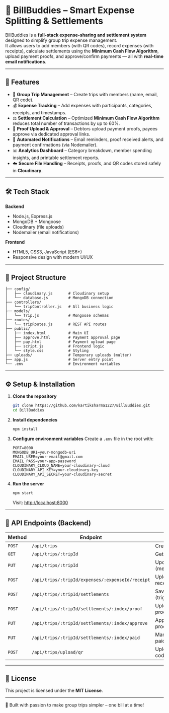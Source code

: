# 💸 BillBuddies – Smart Expense Splitting & Settlements

BillBuddies is a **full-stack expense-sharing and settlement system** designed to simplify group trip expense management.  
It allows users to add members (with QR codes), record expenses (with receipts), calculate settlements using the **Minimum Cash Flow Algorithm**, upload payment proofs, and approve/confirm payments — all with **real-time email notifications**.

---

## 🚀 Features

- 👥 **Group Trip Management** – Create trips with members (name, email, QR code).
- 💰 **Expense Tracking** – Add expenses with participants, categories, receipts, and timestamps.
- ⚖️ **Settlement Calculation** – Optimized **Minimum Cash Flow Algorithm** reduces total number of transactions by up to 60%.
- 📎 **Proof Upload & Approval** – Debtors upload payment proofs, payees approve via dedicated approval links.
- 📩 **Automated Notifications** – Email reminders, proof received alerts, and payment confirmations (via Nodemailer).
- 📊 **Analytics Dashboard** – Category breakdown, member spending insights, and printable settlement reports.
- ☁️ **Secure File Handling** – Receipts, proofs, and QR codes stored safely in **Cloudinary**.

---

## 🛠️ Tech Stack

**Backend**

- Node.js, Express.js
- MongoDB + Mongoose
- Cloudinary (file uploads)
- Nodemailer (email notifications)

**Frontend**

- HTML5, CSS3, JavaScript (ES6+)
- Responsive design with modern UI/UX

---

## 📂 Project Structure

```
├── config/
│   ├── cloudinary.js       # Cloudinary setup
│   └── database.js         # MongoDB connection
├── controllers/
│   └── tripController.js   # All business logic
├── models/
│   └── Trip.js             # Mongoose schemas
├── routes/
│   └── tripRoutes.js       # REST API routes
├── public/
│   ├── index.html          # Main UI
│   ├── approve.html        # Payment approval page
│   ├── pay.html            # Payment upload page
│   ├── script.js           # Frontend logic
│   └── style.css           # Styling
├── uploads/                # Temporary uploads (multer)
├── app.js                  # Server entry point
└── .env                    # Environment variables
```

---

## ⚙️ Setup & Installation

1. **Clone the repository**

   ```bash
   git clone https://github.com/kartiksharma1227/BillBuddies.git
   cd BillBuddies
   ```

2. **Install dependencies**

   ```bash
   npm install
   ```

3. **Configure environment variables**
   Create a `.env` file in the root with:

   ```env
   PORT=8000
   MONGODB_URI=your-mongodb-uri
   EMAIL_USER=your-email@gmail.com
   EMAIL_PASS=your-app-password
   CLOUDINARY_CLOUD_NAME=your-cloudinary-cloud
   CLOUDINARY_API_KEY=your-cloudinary-key
   CLOUDINARY_API_SECRET=your-cloudinary-secret
   ```

4. **Run the server**

   ```bash
   npm start
   ```

   Visit: [http://localhost:8000](http://localhost:8000)

---

## 🔑 API Endpoints (Backend)

| Method | Endpoint                                         | Description                        |
| ------ | ------------------------------------------------ | ---------------------------------- |
| `POST` | `/api/trips`                                     | Create a new trip                  |
| `GET`  | `/api/trips/:tripId`                             | Get trip details                   |
| `PUT`  | `/api/trips/:tripId`                             | Update trip (members/expenses)     |
| `POST` | `/api/trips/:tripId/expenses/:expenseId/receipt` | Upload expense receipt             |
| `POST` | `/api/trips/:tripId/settlements`                 | Save settlements (triggers emails) |
| `POST` | `/api/trips/:tripId/settlements/:index/proof`    | Upload payment proof               |
| `PUT`  | `/api/trips/:tripId/settlements/:index/approve`  | Approve a payment proof            |
| `PUT`  | `/api/trips/:tripId/settlements/:index/paid`     | Mark settlement as paid            |
| `POST` | `/api/trips/upload/qr`                           | Upload member QR code              |

---

## 📜 License

This project is licensed under the **MIT License**.

---

💚 Built with passion to make group trips simpler – one bill at a time!
